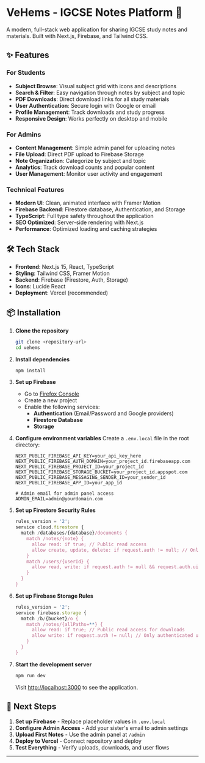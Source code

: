 # VeHems - IGCSE Notes Platform 🚀

A modern, full-stack web application for sharing IGCSE study notes and materials. Built with Next.js, Firebase, and Tailwind CSS.

## ✨ Features

### For Students

- **Subject Browse**: Visual subject grid with icons and descriptions
- **Search & Filter**: Easy navigation through notes by subject and topic
- **PDF Downloads**: Direct download links for all study materials
- **User Authentication**: Secure login with Google or email
- **Profile Management**: Track downloads and study progress
- **Responsive Design**: Works perfectly on desktop and mobile

### For Admins

- **Content Management**: Simple admin panel for uploading notes
- **File Upload**: Direct PDF upload to Firebase Storage
- **Note Organization**: Categorize by subject and topic
- **Analytics**: Track download counts and popular content
- **User Management**: Monitor user activity and engagement

### Technical Features

- **Modern UI**: Clean, animated interface with Framer Motion
- **Firebase Backend**: Firestore database, Authentication, and Storage
- **TypeScript**: Full type safety throughout the application
- **SEO Optimized**: Server-side rendering with Next.js
- **Performance**: Optimized loading and caching strategies

## 🛠️ Tech Stack

- **Frontend**: Next.js 15, React, TypeScript
- **Styling**: Tailwind CSS, Framer Motion
- **Backend**: Firebase (Firestore, Auth, Storage)
- **Icons**: Lucide React
- **Deployment**: Vercel (recommended)

## 📦 Installation

1. **Clone the repository**

   ```bash
   git clone <repository-url>
   cd vehems
   ```

2. **Install dependencies**

   ```bash
   npm install
   ```

3. **Set up Firebase**
   - Go to [Firefox Console](https://console.firebase.google.com/)
   - Create a new project
   - Enable the following services:
     - **Authentication** (Email/Password and Google providers)
     - **Firestore Database**
     - **Storage**

4. **Configure environment variables**
   Create a `.env.local` file in the root directory:

   ```env
   NEXT_PUBLIC_FIREBASE_API_KEY=your_api_key_here
   NEXT_PUBLIC_FIREBASE_AUTH_DOMAIN=your_project_id.firebaseapp.com
   NEXT_PUBLIC_FIREBASE_PROJECT_ID=your_project_id
   NEXT_PUBLIC_FIREBASE_STORAGE_BUCKET=your_project_id.appspot.com
   NEXT_PUBLIC_FIREBASE_MESSAGING_SENDER_ID=your_sender_id
   NEXT_PUBLIC_FIREBASE_APP_ID=your_app_id
   
   # Admin email for admin panel access
   ADMIN_EMAIL=admin@yourdomain.com
   ```

5. **Set up Firestore Security Rules**

   ```javascript
   rules_version = '2';
   service cloud.firestore {
     match /databases/{database}/documents {
       match /notes/{note} {
         allow read: if true; // Public read access
         allow create, update, delete: if request.auth != null; // Only authenticated users can modify
       }
       match /users/{userId} {
         allow read, write: if request.auth != null && request.auth.uid == userId;
       }
     }
   }
   ```

6. **Set up Firebase Storage Rules**

   ```javascript
   rules_version = '2';
   service firebase.storage {
     match /b/{bucket}/o {
       match /notes/{allPaths=**} {
         allow read: if true; // Public read access for downloads
         allow write: if request.auth != null; // Only authenticated users can upload
       }
     }
   }
   ```

7. **Start the development server**

   ```bash
   npm run dev
   ```

   Visit [http://localhost:3000](http://localhost:3000) to see the application.

## 🚀 Next Steps

1. **Set up Firebase** - Replace placeholder values in `.env.local`
2. **Configure Admin Access** - Add your sister's email to admin settings
3. **Upload First Notes** - Use the admin panel at `/admin`
4. **Deploy to Vercel** - Connect repository and deploy
5. **Test Everything** - Verify uploads, downloads, and user flows

---
